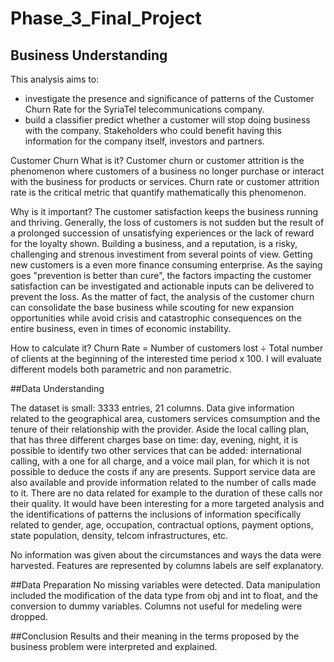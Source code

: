 # Phase_3_Final_Project

## Business Understanding 

This analysis aims to:
- investigate the presence and significance of patterns of the Customer Churn Rate for the SyriaTel telecommunications company.
- build a classifier predict whether a customer will stop doing business with the company.
Stakeholders who could benefit having this information for the company itself, investors and partners.

Customer Churn What is it?
Customer churn or customer attrition is the phenomenon where customers of a business no longer purchase or interact with the business for products or services.
Churn rate or customer attrition rate is the critical metric that quantify mathematically this phenomenon.

Why is it important?
The customer satisfaction keeps the business running and thriving. Generally, the loss of customers is not sudden but the result of a prolonged succession of unsatisfying experiences or the lack of reward for the loyalty shown.
Building a business, and a reputation, is a risky, challenging and strenous investiment from several points of view. Getting new customers is a even more finance consuming enterprise. As the saying goes "prevention is better than cure", the factors impacting the customer satisfaction can be investigated and actionable inputs can be delivered to prevent the loss.
As the matter of fact, the analysis of the customer churn can consolidate the base business while scouting for new expansion opportunities while avoid crisis and catastrophic consequences on the entire business, even in times of economic instability.

How to calculate it?
Churn Rate = Number of customers lost ÷ Total number of clients at the beginning of the interested time period x 100.
I will evaluate different models both parametric and non parametric.

##Data Understanding 

The dataset is small: 3333 entries, 21 columns. Data give information related to the geographical area, customers services comsumption and the tenure of their relationship with the provider. Aside the local calling plan, that has three different charges base on time: day, evening, night, it is possible to identify two other services that can be added: international calling, with a one for all charge, and a voice mail plan, for which it is not possible to deduce the costs if any are presents. Support service data are also available and provide information related to the number of calls made to it. There are no data related for example to the duration of these calls nor their quality. It would have been interesting for a more targeted analysis and the identifications of patterns the inclusions of information specifically related to gender, age, occupation, contractual options, payment options, state population, density, telcom infrastructures, etc.

No information was given about the circumstances and ways the data were harvested. Features are represented by columns labels are self explanatory.

##Data Preparation
No missing variables were detected. Data manipulation included the modification of the data type from obj and int to float, and the conversion to dummy variables. Columns not useful for medeling were dropped. 

##Conclusion
Results and their meaning in the terms proposed by the business problem were interpreted and explained.

